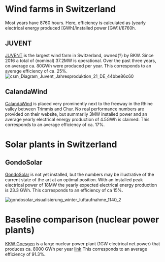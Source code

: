 # Wind farms in  Switzerland

Most years have 8760 hours. Here, efficiency is calculated as (yearly electrical energy produced [GWh]/installed power [GW])/8760h.

## JUVENT
[JUVENT](https://www.juvent.ch/de/windkraftwerk/uebersicht) is the largest wind farm in Switzerland, owned(?) by BKW. Since 2016 a total of (nominal) 37.2MW is operational. 
Over the past three years, on average ca. 80GWh were produced per year. This corresponds to an average efficiency of ca. 25%.
![csm_Diagram_Juvent_Jahresproduktion_21_DE_44bbe86c60](https://user-images.githubusercontent.com/5073648/218494987-d7499869-51ce-4322-b784-d770c497d8e1.png)


## CalandaWind
[CalandaWind](https://www.calandawind.ch) is placed very prominently next to the freeway in the Rhine valley between Trimmis and Chur. No real performance numbers are provided on their website, but summarily
3MW installed power and an average yearly electrical energy production of 4.5GWh is claimed. This corresponds to an average efficiency of ca. 17%.

# Solar plants in Switzerland

## GondoSolar
[GondoSolar](https://www.gondosolar.ch/das-projekt) is not yet installed, but the numbers may be illustrative of the current state of the art at an optimal position. With an installed peak electrical power of 18MW the yearly expected electrical energy production is 23.3 GWh. This corresponds to an efficiency of ca 15%.


![gondosolar_visualisierung_winter_luftaufnahme_1140_2](https://user-images.githubusercontent.com/5073648/218497212-02f3da4b-f8ad-459f-ad5b-423e0d3f7929.jpg)


# Baseline comparison (nuclear power plants)
[KKW Goesgen](https://www.kkg.ch) is a large nuclear power plant (1GW electrical net power) that produces ca. 8000 GWh per year [link](https://www.kkg.ch/de/ueber-uns/medienmitteilungen/jahresabschluss-2021.html)
This corresponds to an average efficiency of 91.3%.
